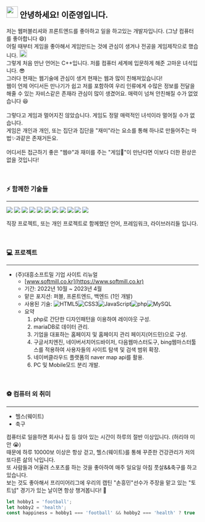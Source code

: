 ## <img src="https://raw.githubusercontent.com/aemmadi/aemmadi/master/wave.gif" width="30"> 안녕하세요! 이준영입니다. 
<p>
  저는 웹퍼블리셔와 프론트엔드를 좋아하고 일을 하고있는 개발자입니다. (그냥 컴퓨터를 좋아합니다 😄)<br>
  어릴 때부터 게임을 좋아해서 게임만드는 것에 관심이 생겨나 전공을 게임제작으로 했습니다. <img src="https://raw.githubusercontent.com/HFO4/HFO4/master/img/start.png" height="20" /><br>
  그렇게 처음 만난 언어는 C++입니다. 저를 컴퓨터 세계에 입문하게 해준 고마운 녀석입니다. 😎<br>
  그러다 현재는 웹기술에 관심이 생겨 현재는 웹과 많이 친해져있습니다!<br>
  웹이 언제 어디서든 만나기가 쉽고 저를 포함하여 우리 인류에게 수많은 정보를 전달을 해줄 수 있는 자비스같은 존재라 관심이 많이 생겼어요. 
  매력이 넘쳐 안친해질 수가 없었습니다 😆<br>
  <br>
  그렇다고 게임과 멀어지진 않았습니다. 게임도 정말 매력적인 녀석이라 멀어질 수가 없습니다.<br>
  게임은 개인과 개인, 또는 집단과 집단을 "재미"라는 요소를 통해 하나로 만들어주는 마법✨과같은 존재거든요.<br>
  <br>
  어디서든 접근하기 좋은 "웹🌐"과 재미를 주는 "게임🎲"이 만난다면 이보다 더한 환상은 없을 것입니다!<br>
</p>
<br>

### ⚡ 함께한 기술들
___
<p align="left">  
  <img src="https://readme-components.vercel.app/api?component=logo&fill=black&logo=HTML5&svgfill=e34c26">  
  <img src="https://readme-components.vercel.app/api?component=logo&fill=black&logo=CSS3&svgfill=2965f1">  
  <img src="https://readme-components.vercel.app/api?component=logo&fill=black&logo=SASS&svgfill=cd6799">
  <img src="https://readme-components.vercel.app/api?component=logo&fill=black&logo=javascript&svgfill=f6df1c">
  <img src="https://readme-components.vercel.app/api?component=logo&fill=black&logo=PHP&svgfill=787CB4">
  <img src="https://readme-components.vercel.app/api?component=logo&fill=black&logo=node.js&svgfill=659b60">
  <img src="https://readme-components.vercel.app/api?component=logo&fill=black&logo=NPM&svgfill=D50000">
  <img src="https://readme-components.vercel.app/api?component=logo&fill=black&logo=gulp&svgfill=D04345">
  <img src="https://readme-components.vercel.app/api?component=logo&fill=black&logo=react&animation=spin&svgfill=15d8fe">  
  <img src="https://readme-components.vercel.app/api?component=logo&fill=black&logo=next.js&svgfill=ffffff">  
  <img src="https://readme-components.vercel.app/api?component=logo&fill=black&logo=git&svgfill=f1502f">  
</p>
<p>
  직장 프로젝트, 또는 개인 프로젝트로 함께했던 언어, 프레임워크, 라이브러리들 입니다.
</p>
<br>

### 💻 프로젝트
___
- (주)대흥소프트밀 기업 사이트 리뉴얼
    - [www.softmill.co.kr](https://www.softmill.co.kr)
    - 기간: 2022년 10월 ~ 2023년 4월
    - 맡은 포지션: 퍼블, 프론트엔드, 백엔드 (1인 개발)
    - 사용된 기술: ![HTML5](https://img.shields.io/badge/-HTML5-E34F26?style=flat-square&logo=html5&logoColor=white)![CSS3](https://img.shields.io/badge/-CSS3-1572B6?style=flat-square&logo=css3)![JavaScript](https://img.shields.io/badge/-JavaScript-black?style=flat-square&logo=javascript)![php](https://img.shields.io/badge/-php-black?style=flat-square&logo=php)![MySQL](https://img.shields.io/badge/-MySQL-black?style=flat-square&logo=mysql)
    - 요약
        1. php로 간단한 디자인패턴을 이용하여 레이아웃 구성.
        2. mariaDB로 데이터 관리.
        3. 기업을 대표하는 홈페이지 및 홈페이지 관리 페이지(어드민)으로 구성.
        4. 구글서치엔진, 네이버서치어드바이저, 다음웹마스터도구, bing웹마스터툴스를 적용하여 사용자들의 사이트 탐색 및 검색 범위 확장.
        5. 네이버클라우드 플랫폼의 naver map api를 활용.
        6. PC 및 Mobile모드 분리 개발.
<br>

### ⚽ 컴퓨터 외 취미
___
- 헬스(웨이트)
- 축구

<p>
  컴퓨터로 일을하면 회사나 집 등 앉아 있는 시간이 하루의 절반 이상입니다. (허리야 미안 😭)<br>
  때문에 하루 10000보 이상은 항상 걷고, 헬스(웨이트)를 통해 꾸준한 건강관리가 저의 또다른 삶의 낙입니다.<br>
  또 사람들과 어울려 스포츠를 하는 것을 좋아하여 매주 일요일 아침 풋살&&축구를 하고있습니다.<br>
  보는 것도 좋아해서 프리미어리그에 우리의 캡틴 "손흥민"선수가 주장을 맡고 있는 "토트넘" 경기가 있는 날이면 항상 챙겨봅니다! 🤩
</p>

```js
let hobby1 = 'football';
let hobby2 = 'health';
const happiness = hobby1 === 'football' && hobby2 === 'health' ? true : false;
```
